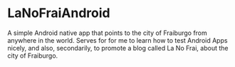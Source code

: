 # LaNoFraiAndroid
A simple Android native app that points to the city of Fraiburgo from anywhere in the world. 
Serves for for me to learn how to test Android Apps nicely, and also, secondarily, to promote a blog called La No Frai, about the city of Fraiburgo.

